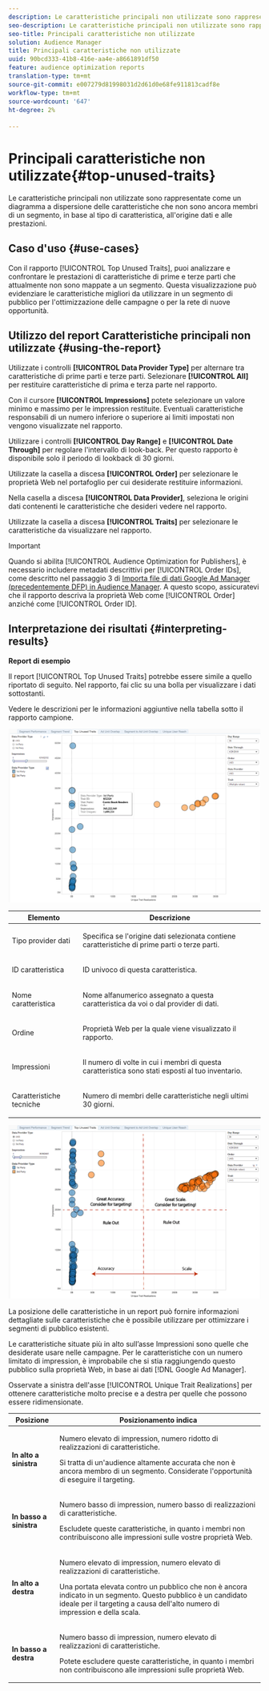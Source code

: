 ```yaml
---
description: Le caratteristiche principali non utilizzate sono rappresentate come un diagramma a dispersione delle caratteristiche che non sono ancora membri di un segmento, in base al tipo di caratteristica, all'origine dati e alle prestazioni.
seo-description: Le caratteristiche principali non utilizzate sono rappresentate come un diagramma a dispersione delle caratteristiche che non sono ancora membri di un segmento, in base al tipo di caratteristica, all'origine dati e alle prestazioni.
seo-title: Principali caratteristiche non utilizzate
solution: Audience Manager
title: Principali caratteristiche non utilizzate
uuid: 90bcd333-41b8-416e-aa4e-a8661891df50
feature: audience optimization reports
translation-type: tm+mt
source-git-commit: e007279d81998031d2d61d0e68fe911813cadf8e
workflow-type: tm+mt
source-wordcount: '647'
ht-degree: 2%

---
```



# Principali caratteristiche non utilizzate{#top-unused-traits}

Le caratteristiche principali non utilizzate sono rappresentate come un diagramma a dispersione delle caratteristiche che non sono ancora membri di un segmento, in base al tipo di caratteristica, all&#39;origine dati e alle prestazioni.

## Caso d&#39;uso {#use-cases}

Con il rapporto [!UICONTROL Top Unused Traits], puoi analizzare e confrontare le prestazioni di caratteristiche di prime e terze parti che attualmente non sono mappate a un segmento. Questa visualizzazione può evidenziare le caratteristiche migliori da utilizzare in un segmento di pubblico per l&#39;ottimizzazione delle campagne o per la rete di nuove opportunità.

## Utilizzo del report Caratteristiche principali non utilizzate {#using-the-report}

Utilizzate i controlli **[!UICONTROL Data Provider Type]** per alternare tra caratteristiche di prime parti e terze parti. Selezionare **[!UICONTROL All]** per restituire caratteristiche di prima e terza parte nel rapporto.

Con il cursore **[!UICONTROL Impressions]** potete selezionare un valore minimo e massimo per le impression restituite. Eventuali caratteristiche responsabili di un numero inferiore o superiore ai limiti impostati non vengono visualizzate nel rapporto.

Utilizzare i controlli **[!UICONTROL Day Range]** e **[!UICONTROL Date Through]** per regolare l&#39;intervallo di look-back. Per questo rapporto è disponibile solo il periodo di lookback di 30 giorni.

Utilizzate la casella a discesa **[!UICONTROL Order]** per selezionare le proprietà Web nel portafoglio per cui desiderate restituire informazioni.

Nella casella a discesa **[!UICONTROL Data Provider]**, seleziona le origini dati contenenti le caratteristiche che desideri vedere nel rapporto.

Utilizzate la casella a discesa **[!UICONTROL Traits]** per selezionare le caratteristiche da visualizzare nel rapporto.

>[!IMPORTANT]
>
>Quando si abilita [!UICONTROL Audience Optimization for Publishers], è necessario includere metadati descrittivi per [!UICONTROL Order IDs], come descritto nel passaggio 3 di [Importa file di dati Google Ad Manager (precedentemente DFP) in  Audience Manager](../../../reporting/audience-optimization-reports/aor-publishers/import-dfp.md). A questo scopo, assicuratevi che il rapporto descriva la proprietà Web come [!UICONTROL Order] anziché come [!UICONTROL Order ID].

## Interpretazione dei risultati {#interpreting-results}

**Report di esempio**

Il report [!UICONTROL Top Unused Traits] potrebbe essere simile a quello riportato di seguito. Nel rapporto, fai clic su una bolla per visualizzare i dati sottostanti.

Vedere le descrizioni per le informazioni aggiuntive nella tabella sotto il rapporto campione.

![](assets/publisher_unused_traits.png)

<table id="table_AFE2540583C34835B04584693ADFD26A"> 
 <thead> 
  <tr> 
   <th colname="col1" class="entry"> Elemento </th> 
   <th colname="col2" class="entry"> Descrizione </th> 
  </tr>
 </thead>
 <tbody> 
  <tr> 
   <td colname="col1"> <p><span class="wintitle"> Tipo provider dati</span> </p> </td> 
   <td colname="col2"> <p>Specifica se l'origine dati selezionata contiene caratteristiche di prime parti o terze parti. </p> </td> 
  </tr> 
  <tr> 
   <td colname="col1"> <p><span class="wintitle"> ID caratteristica</span> </p> </td> 
   <td colname="col2"> <p>ID univoco di questa caratteristica. </p> </td> 
  </tr> 
  <tr> 
   <td colname="col1"> <p><span class="wintitle"> Nome caratteristica</span> </p> </td> 
   <td colname="col2"> <p>Nome alfanumerico assegnato a questa caratteristica da voi o dal provider di dati. </p> </td> 
  </tr> 
  <tr> 
   <td colname="col1"> <p><span class="wintitle"> Ordine</span> </p> </td> 
   <td colname="col2"> <p>Proprietà Web per la quale viene visualizzato il rapporto. </p> </td> 
  </tr> 
  <tr> 
   <td colname="col1"> <p><span class="wintitle"> Impressioni</span> </p> </td> 
   <td colname="col2"> <p>Il numero di volte in cui i membri di questa caratteristica sono stati esposti al tuo inventario. </p> </td> 
  </tr> 
  <tr> 
   <td colname="col1"> <p><span class="wintitle"> Caratteristiche tecniche</span> </p> </td> 
   <td colname="col2"> <p>Numero di membri delle caratteristiche negli ultimi 30 giorni. </p> </td> 
  </tr> 
 </tbody> 
</table>

![](assets/publisher_unused_traits_final.png)

La posizione delle caratteristiche in un report può fornire informazioni dettagliate sulle caratteristiche che è possibile utilizzare per ottimizzare i segmenti di pubblico esistenti.

Le caratteristiche situate più in alto sull’asse Impressioni sono quelle che desiderate usare nelle campagne. Per le caratteristiche con un numero limitato di impression, è improbabile che si stia raggiungendo questo pubblico sulla proprietà Web, in base ai dati [!DNL Google Ad Manager].

Osservate a sinistra dell&#39;asse [!UICONTROL Unique Trait Realizations] per ottenere caratteristiche molto precise e a destra per quelle che possono essere ridimensionate.

<table id="table_A29253B30DFA4CD7B3B7C320DE0BDEA4"> 
 <thead> 
  <tr> 
   <th colname="col1" class="entry"> Posizione </th> 
   <th colname="col2" class="entry"> Posizionamento indica </th> 
  </tr> 
 </thead>
 <tbody> 
  <tr> 
   <td colname="col1"> <p> <b>In alto a sinistra</b> </p> </td> 
   <td colname="col2"> <p>Numero elevato di impression, numero ridotto di realizzazioni di caratteristiche. </p> <p>Si tratta di un'audience altamente accurata che non è ancora membro di un segmento. Considerate l'opportunità di eseguire il targeting. </p> </td> 
  </tr> 
  <tr> 
   <td colname="col1"> <p> <b>In basso a sinistra</b> </p> </td> 
   <td colname="col2"> <p>Numero basso di impression, numero basso di realizzazioni di caratteristiche. </p> <p> Escludete queste caratteristiche, in quanto i membri non contribuiscono alle impressioni sulle vostre proprietà Web. </p> </td> 
  </tr> 
  <tr> 
   <td colname="col1"> <p> <b>In alto a destra</b> </p> </td> 
   <td colname="col2"> <p>Numero elevato di impression, numero elevato di realizzazioni di caratteristiche. </p> <p>Una portata elevata contro un pubblico che non è ancora indicato in un segmento. Questo pubblico è un candidato ideale per il targeting a causa dell'alto numero di impression e della scala. </p> </td> 
  </tr> 
  <tr> 
   <td colname="col1"> <p> <b>In basso a destra</b> </p> </td> 
   <td colname="col2"> <p>Numero basso di impression, numero elevato di realizzazioni di caratteristiche. </p> <p> Potete escludere queste caratteristiche, in quanto i membri non contribuiscono alle impressioni sulle proprietà Web. </p> </td> 
  </tr> 
 </tbody> 
</table>
